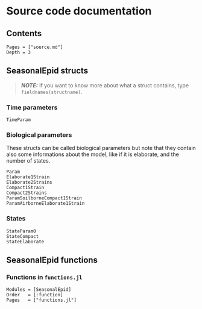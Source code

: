# Source code documentation

## Contents

```@contents
Pages = ["source.md"]
Depth = 3
```

## SeasonalEpid structs

> **_NOTE:_**  If you want to know more about what a struct contains, type `fieldnames(structname)`.


### Time parameters

```@docs
TimeParam
```

### Biological parameters

These structs can be called biological parameters but note that they contain also some informations about the model, like if it is elaborate, and the number of states.

```@docs
Param
Elaborate1Strain
Elaborate2Strains
Compact1Strain
Compact2Strains
ParamSoilborneCompact1Strain
ParamAirborneElaborate1Strain
```

### States

```@docs
StateParam0
StateCompact
StateElaborate
```

## SeasonalEpid functions

### Functions in `functions.jl`

```@autodocs
Modules = [SeasonalEpid]
Order   = [:function]
Pages   = ["functions.jl"]
```